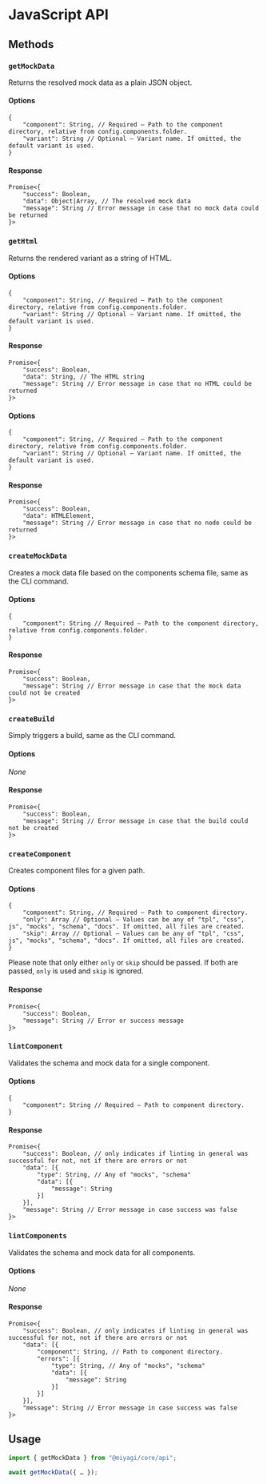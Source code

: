 # JavaScript API

## Methods

### `getMockData`

Returns the resolved mock data as a plain JSON object.

#### Options

```
{
	"component": String, // Required — Path to the component directory, relative from config.components.folder.
	"variant": String // Optional — Variant name. If omitted, the default variant is used.
}
```

#### Response

```
Promise<{
	"success": Boolean,
	"data": Object|Array, // The resolved mock data
	"message": String // Error message in case that no mock data could be returned
}>
```

### `getHtml`

Returns the rendered variant as a string of HTML.

#### Options

```
{
	"component": String, // Required — Path to the component directory, relative from config.components.folder.
	"variant": String // Optional — Variant name. If omitted, the default variant is used.
}
```

#### Response

```
Promise<{
	"success": Boolean,
	"data": String, // The HTML string
	"message": String // Error message in case that no HTML could be returned
}>
```

#### Options

```
{
	"component": String, // Required — Path to the component directory, relative from config.components.folder.
	"variant": String // Optional — Variant name. If omitted, the default variant is used.
}
```

#### Response

```
Promise<{
	"success": Boolean,
	"data": HTMLElement,
	"message": String // Error message in case that no node could be returned
}>
```

### `createMockData`

Creates a mock data file based on the components schema file, same as the CLI command.

#### Options

```
{
	"component": String // Required — Path to the component directory, relative from config.components.folder.
}
```

#### Response

```
Promise<{
	"success": Boolean,
	"message": String // Error message in case that the mock data could not be created
}>
```

### `createBuild`

Simply triggers a build, same as the CLI command.

#### Options

_None_

#### Response

```
Promise<{
	"success": Boolean,
	"message": String // Error message in case that the build could not be created
}>
```

### `createComponent`

Creates component files for a given path.

#### Options

```
{
	"component": String, // Required — Path to component directory.
	"only": Array // Optional — Values can be any of "tpl", "css", js", "mocks", "schema", "docs". If omitted, all files are created.
	"skip": Array // Optional — Values can be any of "tpl", "css", js", "mocks", "schema", "docs". If omitted, all files are created.
}
```

Please note that only either `only` or `skip` should be passed. If both are passed, `only` is used and `skip` is ignored.

#### Response

```
Promise<{
	"success": Boolean,
	"message": String // Error or success message
}>
```

### `lintComponent`

Validates the schema and mock data for a single component.

#### Options

```
{
	"component": String // Required — Path to component directory.
}
```

#### Response

```
Promise<{
	"success": Boolean, // only indicates if linting in general was successful for not, not if there are errors or not
	"data": [{
		"type": String, // Any of "mocks", "schema"
		"data": [{
			"message": String
		}]
	}],
	"message": String // Error message in case success was false
}>
```

### `lintComponents`

Validates the schema and mock data for all components.

#### Options

_None_

#### Response

```
Promise<{
	"success": Boolean, // only indicates if linting in general was successful for not, not if there are errors or not
	"data": [{
		"component": String, // Path to component directory.
		"errors": [{
			"type": String, // Any of "mocks", "schema"
			"data": [{
				"message": String
			}]
		}]
	}],
	"message": String // Error message in case success was false
}>
```

## Usage

```js
import { getMockData } from "@miyagi/core/api";

await getMockData({ … });
```
